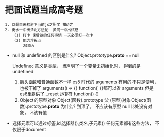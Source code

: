 # 把面试题当成高考题
    1. 以题目来检验下当前js之所学 推动之
    2. 衡水一中出清北方法论  黄冈一中出试卷
        (1) 打卡 课后做的任何事情 一天必须打一次卡
        (2) 能力增长点
            JS能力
        
- null 和 undefined 的区别是什么?
  Object.prototype.__proto__ == null

  Undefined 意义是类型， 当声明了一个变量未初始化时， 得到的是undefined
  1. 箭头函数和普通函数不一样
  es5 时代的 arguments 有用的
    不只是便利， 也被干掉了 arguments() => {}
    function() {}都可以省 arguments  但是es6里提供了...reset 运算符
    function() {}
  2. Object 的原型对象
  Object(函数).prototype
  父 (原型)对象
  Object(函数).prototype.__proto__
  为什么?  到顶了， 不应该有原型
  null 此处没有对象， 不该有值

- 选择元素可以通过标签,id,选择器(),类名,子元素()
    任何元素都有这些方法， 不仅限于document
    
